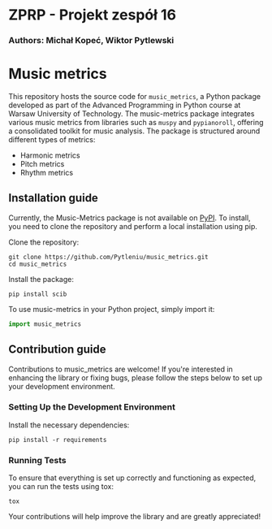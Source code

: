 # ZPRP - Projekt zespół 16
### Authors: Michał Kopeć, Wiktor Pytlewski

# Music metrics

This repository hosts the source code for `music_metrics`, a Python package developed as part of the Advanced Programming in Python course at Warsaw University of Technology. The music-metrics package integrates various music metrics from libraries such as `muspy` and `pypianoroll`, offering a consolidated toolkit for music analysis. The package is structured around different types of metrics:
- Harmonic metrics
- Pitch metrics
- Rhythm metrics


## Installation guide

Currently, the Music-Metrics package is not available on [PyPI](https://pypi.org/). To install, you need to clone the repository and perform a local installation using pip.

Clone the repository:
```commandline
git clone https://github.com/Pytleniu/music_metrics.git
cd music_metrics
```
Install the package:
```commandline
pip install scib
```
To use music-metrics in your Python project, simply import it:
```python
import music_metrics
```

## Contribution guide

Contributions to music_metrics are welcome! If you're interested in enhancing the library or fixing bugs, please follow the steps below to set up your development environment.

### Setting Up the Development Environment
Install the necessary dependencies:
```commandline
pip install -r requirements
```
### Running Tests
To ensure that everything is set up correctly and functioning as expected, you can run the tests using tox:
```commandline
tox
```
Your contributions will help improve the library and are greatly appreciated!